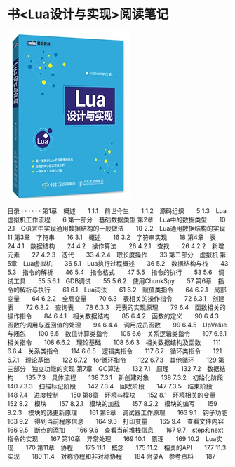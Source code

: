 # 书<Lua设计与实现>阅读笔记

![](images/2022-02-09-10-28-45.png)

目录  · · · · · ·
第1章　概述　　1
1.1　前世今生　　1
1.2　源码组织　　5
1.3　Lua虚拟机工作流程　　6
第一部分　基础数据类型
第2章　Lua中的数据类型　　10
2.1　C语言中实现通用数据结构的一般做法　　10
2.2　Lua通用数据结构的实现　　11
第3章　字符串　　16
3.1　概述　　16
3.2　字符串实现　　18
第4章　表　　24
4.1　数据结构　　24
4.2　操作算法　　26
4.2.1　查找　　26
4.2.2　新增元素　　27
4.2.3　迭代　　33
4.2.4　取长度操作　　33
第二部分　虚拟机
第5章　Lua虚拟机　　36
5.1　Lua执行过程概述　　36
5.2　数据结构与栈　　43
5.3　指令的解析　　46
5.4　指令格式　　47
5.5　指令的执行　　53
5.6　调试工具　　55
5.6.1　GDB调试　　55
5.6.2　使用ChunkSpy　　57
第6章　指令的解析与执行　　61
6.1　Lua词法　　61
6.2　赋值类指令　　64
6.2.1　局部变量　　64
6.2.2　全局变量　　70
6.3　表相关的操作指令　　72
6.3.1　创建表　　72
6.3.2　查询表　　78
6.3.3　元表的实现原理　　79
6.4　函数相关的操作指令　　84
6.4.1　相关数据结构　　85
6.4.2　函数的定义　　90
6.4.3　函数的调用与返回值的处理　　94
6.4.4　调用成员函数　　99
6.4.5　UpValue与闭包　　100
6.5　数值计算类指令　　105
6.6　关系逻辑类指令　　107
6.6.1　相关指令　　108
6.6.2　理论基础　　108
6.6.3　相关数据结构及函数　　111
6.6.4　关系类指令　　114
6.6.5　逻辑类指令　　117
6.7　循环类指令　　121
6.7.1　理论基础　　122
6.7.2　for循环指令　　122
6.7.3　其他循环　　129
第三部分　独立功能的实现
第7章　GC算法　　132
7.1　原理　　132
7.2　数据结构　　135
7.3　具体流程　　138
7.3.1　新创建对象　　138
7.3.2　初始化阶段　　140
7.3.3　扫描标记阶段　　142
7.3.4　回收阶段　　147
7.3.5　结束阶段　　148
7.4　进度控制　　150
第8章　环境与模块　　152
8.1　环境相关的变量　　152
8.2　模块　　157
8.2.1　模块的加载　　157
8.2.2　模块的编写　　159
8.2.3　模块的热更新原理　　161
第9章　调试器工作原理　　163
9.1　钩子功能　　163
9.2　得到当前程序信息　　164
9.3　打印变量　　165
9.4　查看文件内容　　166
9.5　断点的添加　　166
9.6　查看当前堆栈信息　　167
9.7　step和next指令的实现　　167
第10章　异常处理　　169
10.1　原理　　169
10.2　Lua实现　　170
第11章　协程　　175
11.1　概念　　175
11.2　相关的API　　177
11.3　实现　　180
11.4　对称协程和非对称协程　　184
附录A　参考资料　　187
